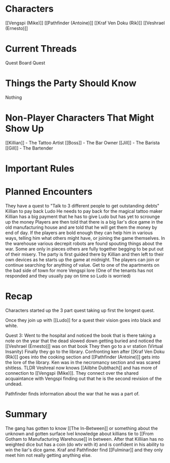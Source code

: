 # Characters
[[Vengspi (Mike)]]
[[Pathfinder (Antoine)]]
[[Kraf Ven Doku (Rik)]]
[[Veshrael (Ernesto)]]
# Current Threads
Quest Board Quest

# Things the Party Should Know
Nothing
# Non-Player Characters That Might Show Up
[[Killian]] - The Tattoo Artist
[[Boss]] - The Bar Owner 
[[Jill]] - The Barista 
[[Gill]] - The Bartender
# Important Rules
# Planned Encounters
They have a quest to "Talk to 3 different people to get outstanding debts"
	 Killian to pay back Ludo 
		 He needs to pay back for the magical tattoo maker
		 Killian has a big payment that he has to give Ludo but has yet to scrounge up the money
		 Players are then told that there is a big liar's dice game in the old manufacturing house and are told that he will get them the money by end of day. 
		 If the players are bold enough they can help him in various ways, telling him what others might have, or joining the game themselves.
		 In the warehouse various decrepit robots are found spouting things about the war. Some are only in pieces others are fully together begging to be put out of their misery.
		The party is first guided there by Killian and then left to their own devices as he starts up the game at midnight. The players can join or continue searching for anything of value. 
	Get to one of the apartments on the bad side of town for more Vengspi lore 
		(One of the tenants has not responded and they usually pay on time so Ludo is worried)

# Recap
Characters started up the 3 part quest taking up first the longest quest.

Once they join up with [[Ludo]] for a quest their vision goes into black and white.

Quest 3:
	Went to the hospital and noticed the book that is there taking a note on the year that the dead slowed down getting buried and noticed the [[Veshrael (Ernesto)]] was on that book
	They then go to a vr station (Virtual Insanity)
	Finally they go to the library. Confronting ken after [[Kraf Ven Doku (Rik)]] goes into the cooking section and [[Pathfinder (Antoine)]] gets into the lore of the library. Ken was in the necromancy section and was scared shitless.
	TLDR Veshreal now knows [[Ailbhe Dubthach]] and has more of connection to [[Vengspi (Mike)]]. They connect over the shared acquaintance with Vengspi finding out that he is the second revision of the undead.

Pathfinder finds information about the war that he was a part of.
# Summary
The gang has gotten to  know [[The In-Between]] or something about the unknown and gotten surface lvel knowledge about killians tie to [[From Gotham to Manufacturing Warehouse]] in between. After that Killiian has no weighted dice but has a coin (do wtv with it) and is confident in his ability to win the liar's dice game. Kraf and Pathfinder find [[Fulminar]] and they only meet him not really getting anything else.